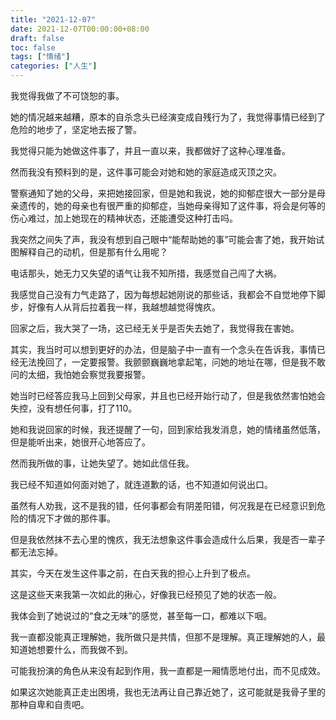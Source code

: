 ```yaml
---
title: "2021-12-07"
date: 2021-12-07T00:00:00+08:00
draft: false
toc: false
tags: ["情绪"]
categories: ["人生"]
---
```


我觉得我做了不可饶恕的事。

她的情况越来越糟，原本的自杀念头已经演变成自残行为了，我觉得事情已经到了危险的地步了，坚定地去报了警。

我觉得只能为她做这件事了，并且一直以来，我都做好了这种心理准备。

然而我没有预料到的是，这件事可能会对她和她的家庭造成灭顶之灾。

警察通知了她的父母，来把她接回家，但是她和我说，她的抑郁症很大一部分是母亲遗传的，她的母亲也有很严重的抑郁症，当她母亲得知了这件事，将会是何等的伤心难过，加上她现在的精神状态，还能遭受这种打击吗。

我突然之间失了声，我没有想到自己眼中“能帮助她的事”可能会害了她，我开始试图解释自己的动机，但是那有什么用呢？

电话那头，她无力又失望的语气让我不知所措，我感觉自己闯了大祸。

我感觉自己没有力气走路了，因为每想起她刚说的那些话，我都会不自觉地停下脚步，好像有人从背后拉着我一样，我越想越觉得愧疚。

回家之后，我大哭了一场，这已经无关乎是否失去她了，我觉得我在害她。

其实，我当时可以想到更好的办法，但是脑子中一直有一个念头在告诉我，事情已经无法挽回了，一定要报警。我颤颤巍巍地拿起笔，问她的地址在哪，但是我不敢问的太细，我怕她会察觉我要报警。

她当时已经答应我马上回到父母家，并且也已经开始行动了，但是我依然害怕她会失控，没有想任何事，打了110。

她和我说回家的时候，我还提醒了一句，回到家给我发消息，她的情绪虽然低落，但是能听出来，她很开心地答应了。

然而我所做的事，让她失望了。她如此信任我。

我已经不知道如何面对她了，就连道歉的话，也不知道如何说出口。

虽然有人劝我，这不是我的错，任何事都会有阴差阳错，何况我是在已经意识到危险的情况下才做的那件事。

但是我依然抹不去心里的愧疚，我无法想象这件事会造成什么后果，我是否一辈子都无法忘掉。

其实，今天在发生这件事之前，在白天我的担心上升到了极点。

这是这些天来我第一次如此的揪心，好像我已经预见了她的状态一般。

我体会到了她说过的“食之无味”的感觉，甚至每一口，都难以下咽。

我一直都没能真正理解她，我所做只是共情，但那不是理解。真正理解她的人，最知道她想要什么，而我做不到。

可能我扮演的角色从来没有起到作用，我一直都是一厢情愿地付出，而不见成效。

如果这次她能真正走出困境，我也无法再让自己靠近她了，这可能就是我骨子里的那种自卑和自责吧。